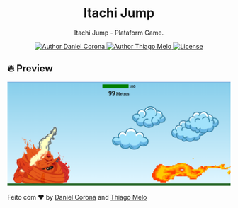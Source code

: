 <h1 align="center">
  Itachi Jump
</h1>

<p align="center">Itachi Jump - Plataform Game.</p>

<div align="center">
  <a href="https://github.com/dnlcorona">
    <img src="https://img.shields.io/badge/Author%20-Daniel%20Corona-ffffff" alt="Author Daniel Corona">
  </a>
    <a href="https://github.com/ThMeloDev">
    <img src="https://img.shields.io/badge/Author%20-Thiago%20Melo-ffffff" alt="Author Thiago Melo">
  </a>
  <a href="LICENSE">
    <img src="https://img.shields.io/static/v1?label=license&message=MIT&color=ffffff&style=flat-square" alt="License">
  </a>
</div>

## 🔥 Preview

<img src="images/preview.png" alt="Preview">


Feito com ♥ by [Daniel Corona](https://www.linkedin.com/in/dnlcorona/) and [Thiago Melo](https://www.linkedin.com/in/ThMeloDev/)

